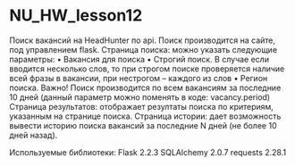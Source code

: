 # NU_HW_lesson12

Поиск вакансий на HeadHunter по api.
Поиск производится на сайте, под управлением flask.
Страница поиска: можно указать следующие параметры:
•	Вакансия для поиска
•	Строгий поиск. В случае если вводится несколько слов, то при строгом поиске проверяется наличие всей фразы в вакансии, при нестрогом – каждого из слов
•	Регион поиска.
Важно! Поиск производится по всем вакансиям за последние 10 дней (данный параметр можно поменять в коде: vacancy.period)
Страница результатов: отображает резултаты поиска по критериям, указанным на странице поиска.
Страница истории: дает возможность вывести историю поиска вакансий за последние N дней (не более 10 дней назад). 

Используемые библиотеки:
Flask	2.2.3
SQLAlchemy	2.0.7
requests	2.28.1